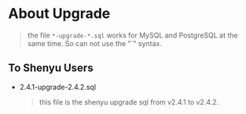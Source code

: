 # About Upgrade

> the file `*-upgrade-*.sql` works for MySQL and PostgreSQL at the same time. So can not use the "`" syntax.

## To Shenyu Users

- 2.4.1-upgrade-2.4.2.sql

  > this file is the shenyu upgrade sql from v2.4.1 to v2.4.2.

